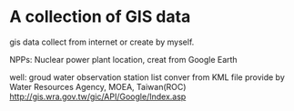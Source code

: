 # A collection of GIS data
gis data collect from internet or create by myself.

NPPs: Nuclear power plant location, creat from Google Earth

well: groud water observation station list conver from KML file provide by Water Resources Agency, MOEA, Taiwan(ROC)
  http://gis.wra.gov.tw/gic/API/Google/Index.asp
